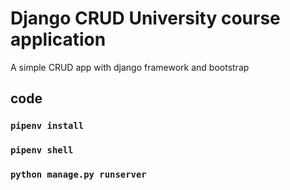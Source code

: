 # Django CRUD University course application

A simple CRUD app with django framework and bootstrap 


## code
### `pipenv install`
### `pipenv shell`
### `python manage.py runserver`
